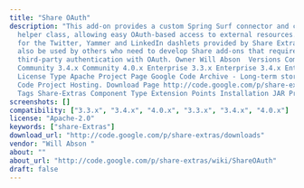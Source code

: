 ```yaml
---
title: "Share OAuth"
description: "This add-on provides a custom Spring Surf connector and client-side
  helper class, allowing easy OAuth-based access to external resources. It is a prerequisite
  for the Twitter, Yammer and LinkedIn dashlets provided by Share Extras. It could
  also be used by others who need to develop Share add-ons that require coordinating
  third-party authentication with OAuth. Owner Will Abson ‌ Versions Community 3.3.x
  Community 3.4.x Community 4.0.x Enterprise 3.3.x Enterprise 3.4.x Enterprise 4.0.x
  License Type Apache Project Page Google Code Archive - Long-term storage for Google
  Code Project Hosting. Download Page http://code.google.com/p/share-extras/downloads
  Tags Share-Extras Component Type Extension Points Installation JAR Products"
screenshots: []
compatibility: ["3.3.x", "3.4.x", "4.0.x", "3.3.x", "3.4.x", "4.0.x"]
license: "Apache-2.0"
keywords: ["share-Extras"]
download_url: "http://code.google.com/p/share-extras/downloads"
vendor: "Will Abson ‌"
about: ""
about_url: "http://code.google.com/p/share-extras/wiki/ShareOAuth"
draft: false
---
```

